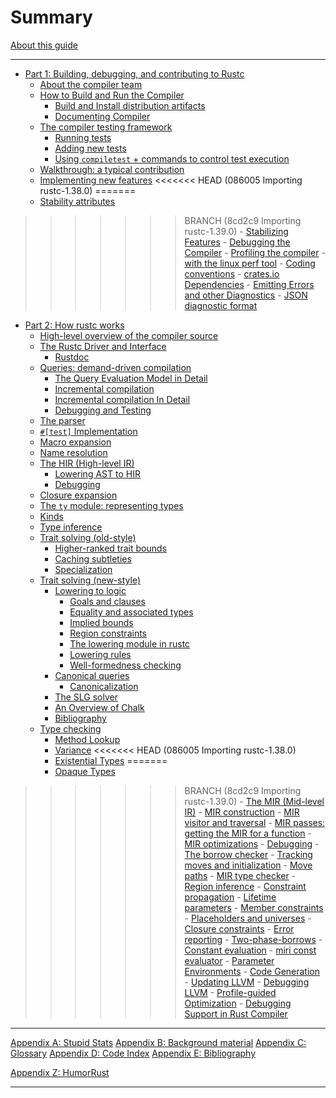 # Summary

[About this guide](./about-this-guide.md)

---

- [Part 1: Building, debugging, and contributing to Rustc](./part-1-intro.md)
    - [About the compiler team](./compiler-team.md)
    - [How to Build and Run the Compiler](./how-to-build-and-run.md)
        - [Build and Install distribution artifacts](./build-install-distribution-artifacts.md)
        - [Documenting Compiler](./compiler-documenting.md)
    - [The compiler testing framework](./tests/intro.md)
        - [Running tests](./tests/running.md)
        - [Adding new tests](./tests/adding.md)
        - [Using `compiletest` + commands to control test execution](./compiletest.md)
    - [Walkthrough: a typical contribution](./walkthrough.md)
    - [Implementing new features](./implementing_new_features.md)
<<<<<<< HEAD   (086005 Importing rustc-1.38.0)
=======
    - [Stability attributes](./stability.md)
>>>>>>> BRANCH (8cd2c9 Importing rustc-1.39.0)
    - [Stabilizing Features](./stabilization_guide.md)
    - [Debugging the Compiler](./compiler-debugging.md)
    - [Profiling the compiler](./profiling.md)
        - [with the linux perf tool](./profiling/with_perf.md)
    - [Coding conventions](./conventions.md)
    - [crates.io Dependencies](./crates-io.md)
    - [Emitting Errors and other Diagnostics](diagnostics.md)
        - [JSON diagnostic format](diagnostics/json-format.md)
- [Part 2: How rustc works](./part-2-intro.md)
    - [High-level overview of the compiler source](./high-level-overview.md)
    - [The Rustc Driver and Interface](./rustc-driver.md)
        - [Rustdoc](./rustdoc.md)
    - [Queries: demand-driven compilation](./query.md)
        - [The Query Evaluation Model in Detail](./queries/query-evaluation-model-in-detail.md)
        - [Incremental compilation](./queries/incremental-compilation.md)
        - [Incremental compilation In Detail](./queries/incremental-compilation-in-detail.md)
        - [Debugging and Testing](./incrcomp-debugging.md)
    - [The parser](./the-parser.md)
    - [`#[test]` Implementation](./test-implementation.md)
    - [Macro expansion](./macro-expansion.md)
    - [Name resolution](./name-resolution.md)
    - [The HIR (High-level IR)](./hir.md)
        - [Lowering AST to HIR](./lowering.md)
        - [Debugging](./hir-debugging.md)
    - [Closure expansion](./closure.md)
    - [The `ty` module: representing types](./ty.md)
    - [Kinds](./kinds.md)
    - [Type inference](./type-inference.md)
    - [Trait solving (old-style)](./traits/resolution.md)
        - [Higher-ranked trait bounds](./traits/hrtb.md)
        - [Caching subtleties](./traits/caching.md)
        - [Specialization](./traits/specialization.md)
    - [Trait solving (new-style)](./traits/index.md)
        - [Lowering to logic](./traits/lowering-to-logic.md)
            - [Goals and clauses](./traits/goals-and-clauses.md)
            - [Equality and associated types](./traits/associated-types.md)
            - [Implied bounds](./traits/implied-bounds.md)
            - [Region constraints](./traits/regions.md)
            - [The lowering module in rustc](./traits/lowering-module.md)
            - [Lowering rules](./traits/lowering-rules.md)
            - [Well-formedness checking](./traits/wf.md)
        - [Canonical queries](./traits/canonical-queries.md)
            - [Canonicalization](./traits/canonicalization.md)
        - [The SLG solver](./traits/slg.md)
        - [An Overview of Chalk](./traits/chalk-overview.md)
        - [Bibliography](./traits/bibliography.md)
    - [Type checking](./type-checking.md)
        - [Method Lookup](./method-lookup.md)
        - [Variance](./variance.md)
<<<<<<< HEAD   (086005 Importing rustc-1.38.0)
        - [Existential Types](./existential-types.md)
=======
        - [Opaque Types](./opaque-types-type-alias-impl-trait.md)
>>>>>>> BRANCH (8cd2c9 Importing rustc-1.39.0)
    - [The MIR (Mid-level IR)](./mir/index.md)
        - [MIR construction](./mir/construction.md)
        - [MIR visitor and traversal](./mir/visitor.md)
        - [MIR passes: getting the MIR for a function](./mir/passes.md)
        - [MIR optimizations](./mir/optimizations.md)
        - [Debugging](./mir/debugging.md)
    - [The borrow checker](./borrow_check.md)
        - [Tracking moves and initialization](./borrow_check/moves_and_initialization.md)
            - [Move paths](./borrow_check/moves_and_initialization/move_paths.md)
        - [MIR type checker](./borrow_check/type_check.md)
        - [Region inference](./borrow_check/region_inference.md)
            - [Constraint propagation](./borrow_check/region_inference/constraint_propagation.md)
            - [Lifetime parameters](./borrow_check/region_inference/lifetime_parameters.md)
            - [Member constraints](./borrow_check/region_inference/member_constraints.md)
            - [Placeholders and universes][pau]
            - [Closure constraints](./borrow_check/region_inference/closure_constraints.md)
            - [Error reporting](./borrow_check/region_inference/error_reporting.md)
        - [Two-phase-borrows](./borrow_check/two_phase_borrows.md)
    - [Constant evaluation](./const-eval.md)
        - [miri const evaluator](./miri.md)
    - [Parameter Environments](./param_env.md)
    - [Code Generation](./codegen.md)
        - [Updating LLVM](./codegen/updating-llvm.md)
        - [Debugging LLVM](./codegen/debugging.md)
    - [Profile-guided Optimization](./profile-guided-optimization.md)
    - [Debugging Support in Rust Compiler](./debugging-support-in-rustc.md)

---

[Appendix A: Stupid Stats](./appendix/stupid-stats.md)
[Appendix B: Background material](./appendix/background.md)
[Appendix C: Glossary](./appendix/glossary.md)
[Appendix D: Code Index](./appendix/code-index.md)
[Appendix E: Bibliography](./appendix/bibliography.md)

[Appendix Z: HumorRust](./appendix/humorust.md)

---

[](./important-links.md)

[pau]: ./borrow_check/region_inference/placeholders_and_universes.md
